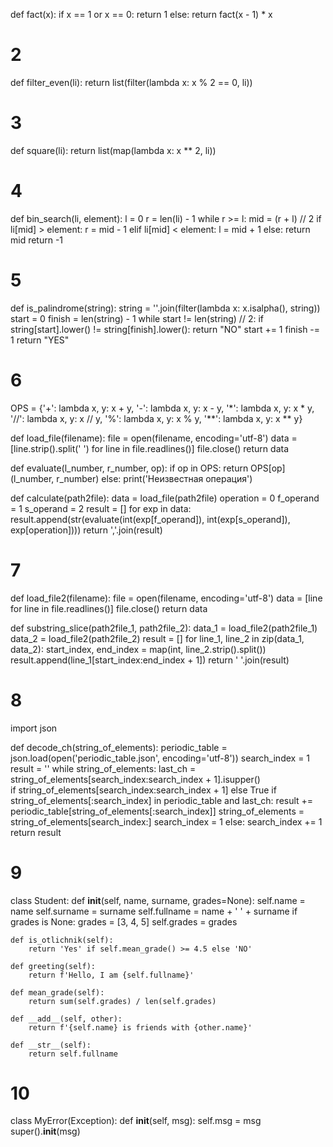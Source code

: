 
def fact(x):
    if x == 1 or x == 0:
        return 1
    else:
        return fact(x - 1) * x


# 2
def filter_even(li):
    return list(filter(lambda x: x % 2 == 0, li))


# 3
def square(li):
    return list(map(lambda x: x ** 2, li))


# 4
def bin_search(li, element):
    l = 0
    r = len(li) - 1
    while r >= l:
        mid = (r + l) // 2
        if li[mid] > element:
            r = mid - 1
        elif li[mid] < element:
            l = mid + 1
        else:
            return mid
    return -1


# 5
def is_palindrome(string):
    string = ''.join(filter(lambda x: x.isalpha(), string))
    start = 0
    finish = len(string) - 1
    while start != len(string) // 2:
        if string[start].lower() != string[finish].lower():
            return "NO"
        start += 1
        finish -= 1
    return "YES"


# 6
OPS = {'+': lambda x, y: x + y, '-': lambda x, y: x - y,
       '*': lambda x, y: x * y, '//': lambda x, y: x // y,
       '%': lambda x, y: x % y, '**': lambda x, y: x ** y}


def load_file(filename):
    file = open(filename, encoding='utf-8')
    data = [line.strip().split('    ') for line in file.readlines()]
    file.close()
    return data


def evaluate(l_number, r_number, op):
    if op in OPS:
        return OPS[op](l_number, r_number)
    else:
        print('Неизвестная операция')


def calculate(path2file):
    data = load_file(path2file)
    operation = 0
    f_operand = 1
    s_operand = 2
    result = []
    for exp in data:
        result.append(str(evaluate(int(exp[f_operand]), int(exp[s_operand]), exp[operation])))
    return ','.join(result)


# 7
def load_file2(filename):
    file = open(filename, encoding='utf-8')
    data = [line for line in file.readlines()]
    file.close()
    return data


def substring_slice(path2file_1, path2file_2):
    data_1 = load_file2(path2file_1)
    data_2 = load_file2(path2file_2)
    result = []
    for line_1, line_2 in zip(data_1, data_2):
        start_index, end_index = map(int, line_2.strip().split())
        result.append(line_1[start_index:end_index + 1])
    return ' '.join(result)


# 8
import json


def decode_ch(string_of_elements):
    periodic_table = json.load(open('periodic_table.json', encoding='utf-8'))
    search_index = 1
    result = ''
    while string_of_elements:
        last_ch = string_of_elements[search_index:search_index + 1].isupper() \
            if string_of_elements[search_index:search_index + 1] else True
        if string_of_elements[:search_index] in periodic_table and last_ch:
            result += periodic_table[string_of_elements[:search_index]]
            string_of_elements = string_of_elements[search_index:]
            search_index = 1
        else:
            search_index += 1
    return result


# 9
class Student:
    def __init__(self, name, surname, grades=None):
        self.name = name
        self.surname = surname
        self.fullname = name + ' ' + surname
        if grades is None:
            grades = [3, 4, 5]
        self.grades = grades

    def is_otlichnik(self):
        return 'Yes' if self.mean_grade() >= 4.5 else 'NO'

    def greeting(self):
        return f'Hello, I am {self.fullname}'

    def mean_grade(self):
        return sum(self.grades) / len(self.grades)

    def __add__(self, other):
        return f'{self.name} is friends with {other.name}'

    def __str__(self):
        return self.fullname


# 10
class MyError(Exception):
    def __init__(self, msg):
        self.msg = msg
        super().__init__(msg)
